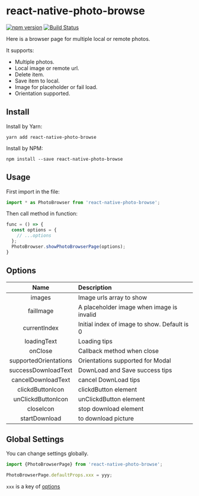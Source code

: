 # react-native-photo-browse

[![npm version](https://img.shields.io/npm/v/react-native-photo-browse.svg?style=flat)](https://www.npmjs.com/package/react-native-photo-browse)
[![Build Status](https://travis-ci.org/hecom-rn/react-native-photo-browse.svg?branch=master)](https://travis-ci.org/hecom-rn/react-native-photo-browse)

Here is a browser page for multiple local or remote photos.

It supports:

* Multiple photos.
* Local image or remote url.
* Delete item.
* Save item to local.
* Image for placeholder or fail load.
* Orientation supported.

## Install

Install by Yarn:

```shell
yarn add react-native-photo-browse
```

Install by NPM:

```shell
npm install --save react-native-photo-browse
```

## Usage

First import in the file:

```jsx
import * as PhotoBrowser from 'react-native-photo-browse';
```

Then call method in function:

```jsx
func = () => {
  const options = {
    // ...options
  };
  PhotoBrowser.showPhotoBrowserPage(options);
}
```

## Options

| Name | Description |
| :-: | :- |
| images | Image urls array to show |
| failImage | A placeholder image when image is invalid |
| currentIndex | Initial index of image to show. Default is 0 |
| loadingText | Loading tips |
| onClose | Callback method when close |
| supportedOrientations | Orientations supported for Modal |
| successDownloadText | DownLoad and Save success tips  |
| cancelDownloadText | cancel DownLoad  tips |
| clickdButtonIcon | clickdButton element |
| unClickdButtonIcon | unClickdButton element |
| closeIcon | stop download element |
| startDownload | to download picture |

## Global Settings

You can change settings globally.

```jsx
import {PhotoBrowserPage} from 'react-native-photo-browse';

PhotoBrowserPage.defaultProps.xxx = yyy;
```

`xxx` is a key of [options](#Options)
